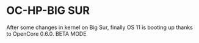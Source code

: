 # OC-HP-BIG SUR
After some changes in kernel on Big Sur, finally OS 11 is booting up thanks to OpenCore 0.6.0. BETA MODE 
